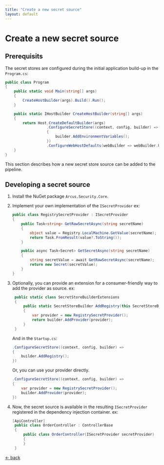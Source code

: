 ```yaml
---
title: "Create a new secret source"
layout: default
---
```


# Create a new secret source

## Prerequisits

The secret stores are configured during the initial application build-up in the `Program.cs`:

```csharp
public class Program
{
    public static void Main(string[] args)
    {
        CreateHostBuilder(args).Build().Run();
    }

    public static IHostBuilder CreateHostBuilder(string[] args)
    {
        return Host.CreateDefaultBuilder(args)
                   .ConfigureSecretStore((context, config, builder) =>
                   {
                       builder.AddEnvironmentVariables();
                   })
                   .ConfigureWebHostDefaults(webBuilder => webBuilder.UseStartup<Startup>());
    }
}
```

This section describes how a new secret store source can be added to the pipeline.

## Developing a secret source

1. Install the NuGet package `Arcus.Security.Core`.
2. Implement your own implementation of the `ISecretProvider` 
   ex:
   ```csharp
   public class RegistrySecretProvider : ISecretProvider
   {
       public Task<string> GetRawSecretAsync(string secretName)
       {
           object value = Registry.LocalMachine.GetValue(secretName);
           return Task.FromResult(value?.ToString());
       }

       public async Task<Secret> GetSecretAsync(string secretName)
       {
           string secretValue = await GetRawSecretAsync(secretName);
           return new Secret(secretValue);
       }
   }
   ```
3. Optionally, you can provide an extension for a consumer-friendly way to add the provider as source.
   ex:
   ```csharp
    public static class SecretStoreBuilderExtensions
    {
        public static SecretStoreBuilder AddRegistry(this SecretStoreBuilder builder)
        {
            var provider = new RegistrySecretProvider();
            return builder.AddProvider(provider);
        }
    }
   ``` 
   And in the `Startup.cs`:
   ```csharp
   .ConfigureSecretStore((context, config, builder) =>
   {
       builder.AddRegistry();
   })
   ```

   Or, you can use your provider directly.
   ```csharp
   .ConfigureSecretStore((context, config, builder) => 
   {
       var provider = new RegistrySecretProvider();
       builder.AddProvider(provider);
   })
   ```
4. Now, the secret source is available in the resulting `ISecretProvider` registered in the dependency injection container.
   ex:
   ```csharp
   [ApiController]
    public class OrderController : ControllerBase
    {
        public class OrderController(ISecretProvider secretProvider)
        {
        }
    }
   ```

[&larr; back](/)